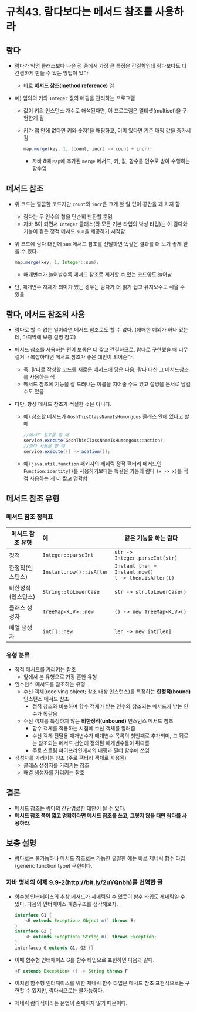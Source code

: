 # 규칙43. 람다보다는 메서드 참조를 사용하라

## 람다

- 람다가 익명 클래스보다 나은 점 중에서 가장 큰 특징은 간결함인데 람다보다도 더 간결하게 만들 수 있는 방법이 있다. 

  - 바로 **메서드 참조(method reference)** 임

- 예) 임의의 키와 ```Integer``` 값의 매핑을 관리하는 프로그램 

  - 값이 키의 인스턴스 개수로 해석된다면, 이 프로그램은 멀티셋(multiset)을 구현한게 됨

  - 키가 맵 안에 없다면 키와 숫자1을 매핑하고, 이미 있다면 기존 매핑 값을 증가시킴

    ```java
    map.merge(key, 1, (count, incr) -> count + incr);
    ```

    - 자바 8때 ```Map```에 추가된 ```merge``` 메서드, 키, 값, 함수를 인수로 받아 수행하는 함수임

## 메서드 참조

- 위 코드는 깔끔한 코드지만 ```count```와 ```incr```은 크게 할 일 없이 공간을 꽤 차지 함 

  - 람다는 두 인수의 합을 단순히 반환할 뿐임 
  - 자바 8이 되면서 ```Integer``` 클래스(와 모든 기본 타입의 박싱 타입)는 이 람다와 기능이 같은 정적 메서드 ```sum```을 제공하기 시작함

- 위 코드에 람다 대신에 ```sum``` 메서드 참조를 전달하면 똑같은 결과를 더 보기 좋게 얻을 수 있다.

  ```java
  map.merge(key, 1, Integer::sum);
  ```

  - 매개변수가 늘어날수록 메서드 참조로 제거할 수 있는 코드양도 늘어남

- 단, 매개변수 자체가 의미가 있는 경우는 람다가 더 읽기 쉽고 유지보수도 쉬울 수 있음

## 람다, 메서드 참조의 사용

- 람다로 할 수 없는 일이라면 메서드 참조로도 할 수 없다. (애매한 예외가 하나 있는데, 마지막에 보충 설명 참고)

- 메서드 참조를 사용하는 편이 보통은 더 짧고 간결하므로, 람다로 구현했을 때 너무 길거나 복잡하다면 메서드 참조가 좋은 대안이 되어준다. 

  - 즉, 람다로 작성할 코드를 새로운 메서드에 담은 다음, 람다 대신 그 메서드참조를 사용하는 식
  - 메서드 참조에 기능을 잘 드러내는 이름을 지어줄 수도 있고 설명을 문서로 남길 수도 있음

- 다만, 항상 메서드 참조가 적절한 것은 아니다. 

  - 예) 참조할 메서드가 ```GoshThisClassNameIsHumongous``` 클래스 안에 있다고 할 때

    ```java
    //메서드 참조를 할 때
    service.execute(GoshThisClassNameIsHumongous::action);
    //람다 사용을 할 때
    service.execute(() -> acation());
    ```

  - 예) ```java.util.function``` 패키지의 제네릭 정적 팩터리 메서드인 ```Function.identity()```를 사용하기보다는 똑같은 기능의 람다 ```(x -> x)```를 직접 사용하는 게 더 짧고 명확함

## 메서드 참조 유형

### 메서드 참조 정리표

| 메서드 참조 유형   | 예                           | 같은 기능을 하는 람다                                        |
| ------------------ | :--------------------------- | ------------------------------------------------------------ |
| 정적               | ```Integer::parseInt```      | ```str -> Integer.parseInt(str)```                           |
| 한정적(인스턴스)   | ```Instant.now()::isAfter``` | ```Instant then = Instant.now()```<br />```t -> then.isAfter(t)``` |
| 비한정적(인스턴스) | ```String::toLowerCase```    | ```str -> str.toLowerCase()```                               |
| 클래스 생성자      | ```TreeMap<K,V>::new```      | ```() -> new TreeMap<K,V>()```                               |
| 배열 생성자        | ```int[]::new```             | ```len -> new int[len]```                                    |

### 유형 분류

- 정적 메서드를 가리키는 참조
  - 앞에서 본 유형으로 가장 흔한 유형
- 인스턴스 메서드를 참조하는 유형
  - 수신 객체(receiving object; 참조 대상 인스턴스)를 특정하는 **한정적(bound)** 인스턴스 메서드 참조
    - 정적 참조와 비슷하며 함수 객체가 받는 인수와 참조되는 메서드가 받는 인수가 똑같음
  - 수신 객체를 특정하지 않는 **비한정적(unbound)** 인스턴스 메서드 참조
    - 함수 객체를 적용하는 시점에 수신 객체를 알려줌
    - 수신 객체 전달용 매개변수가 매개변수 목록의 첫번째로 추가되며, 그 뒤로는 참조되는 메서드 선언에 정의된 매개변수들이 뒤따름
    - 주로 스트림 파이프라인에서의 매핑과 필터 함수에 쓰임
- 생성자를 가리키는 참조 (주로 팩터리 객체로 사용됨)
  - 클래스 생성자를 가리키는 참조
  - 배열 생성자를 가리키는 참조

## 결론

- 메서드 참조는 람다의 간단명료한 대안이 될 수 있다. 
- **메서드 참조 쪽이 짧고 명확하다면 메서드 참조를 쓰고, 그렇지 않을 때만 람다를 사용하라.**

## 보충 설명

- 람다로는 불가능하나 메서드 참조로는 가능한 유일한 예는 바로 제네릭 함수 타입(generic function type) 구현이다. 

### 자바 명세의 예제 9.9-2(http://bit.ly/2uYQnbh)를 번역한 글 

- 함수형 인터페이스의 추상 메서드가 제네릭일 수 있듯이 함수 타입도 제네릭일 수 있다. 다음의 인터페이스 계층구조를 생각해보자.

  ```java
  interface G1 {
      <E extends Exception> Object m() throws E;
  }
  interface G2 {
      <F extends Exception> String m() throws Exception;
  }
  interfacea G extends G1, G2 {}
  
  ```

- 이때 함수형 인터페이스 G를 함수 타입으로 표현하면 다음과 같다.

  ```java
  <F extends Exception> () -> String throws F
  ```

- 이처럼 함수형 인터페이스를 위한 제네릭 함수 타입은 메서드 참조 표현식으로는 구현할 수 있지만, 람다식으로는 불가능하다.

- 제네릭 람다식이라는 문법이 존재하지 않기 때문이다. 